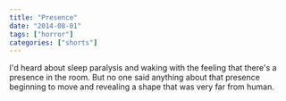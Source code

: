 ```yaml
---
title: "Presence"
date: "2014-08-01"
tags: ["horror"]
categories: ["shorts"]
---
```


I'd heard about sleep paralysis and waking with the feeling that there's a presence in the room. But no one said anything about that presence beginning to move and revealing a shape that was very far from human.

